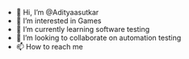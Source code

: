 - 👋 Hi, I’m @Adityaasutkar
- 👀 I’m interested in Games
- 🌱 I’m currently learning software testing
- 💞️ I’m looking to collaborate on automation testing
- 📫 How to reach me 

<!---
Adityaasutkar/Adityaasutkar is a ✨ special ✨ repository because its `README.md` (this file) appears on your GitHub profile.
You can click the Preview link to take a look at your changes.
--->
